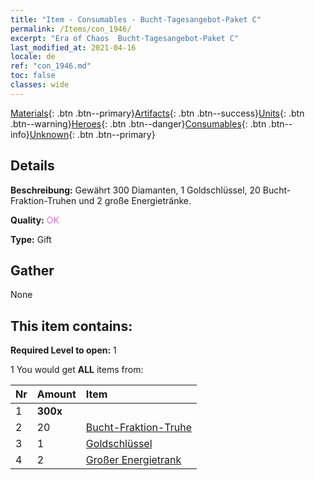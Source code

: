 ```yaml
---
title: "Item - Consumables - Bucht-Tagesangebot-Paket C"
permalink: /Items/con_1946/
excerpt: "Era of Chaos  Bucht-Tagesangebot-Paket C"
last_modified_at: 2021-04-16
locale: de
ref: "con_1946.md"
toc: false
classes: wide
---
```

 [Materials](/de/Items/){: .btn .btn--primary}[Artifacts](/de/Items/Artifacts/){: .btn .btn--success}[Units](/de/Items/Units/){: .btn .btn--warning}[Heroes](/de/Items/Heroes/){: .btn .btn--danger}[Consumables](/de/Items/Consumables/){: .btn .btn--info}[Unknown](/de/Items/Unknown/){: .btn .btn--primary}

## Details
 **Beschreibung:** Gewährt 300 Diamanten, 1 Goldschlüssel, 20 Bucht-Fraktion-Truhen und 2 große Energietränke.

 **Quality:** <span style="color: #DA70D6">OK</span>

 **Type:** Gift

## Gather

  None

## This item contains:

 **Required Level to open:** 1

 1 You would get **ALL** items  from:

  | Nr | Amount |     Item    |
  |:---|:-------|:------------|
  | 1 |  **300x** | <i class="fas fa-gem"/> |  | 
  | 2 | 20 | [Bucht-Fraktion-Truhe](/de/Items/con_1278/) |  | 
  | 3 | 1 | [Goldschlüssel](/de/Items/con_783/) |  | 
  | 4 | 2 | [Großer Energietrank](/de/Items/con_706/) |  | 

